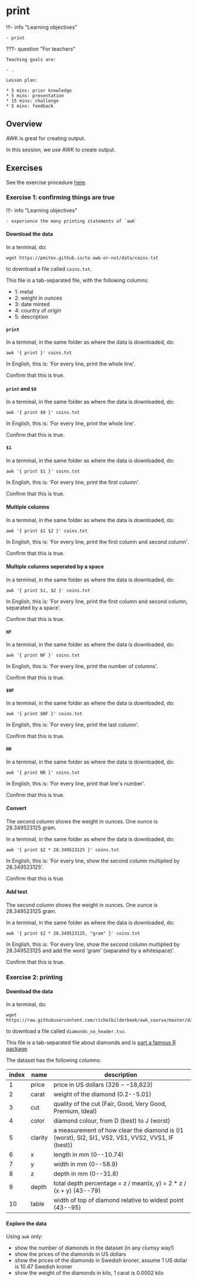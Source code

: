 # print

!!!- info "Learning objectives"

    - print

???- question "For teachers"

    Teaching goals are:

    - .

    Lesson plan:

    * 5 mins: prior knowledge
    * 5 mins: presentation
    * 15 mins: challenge
    * 5 mins: feedback

## Overview

AWK is great for creating output.

In this session, we use AWK to create output.

## Exercises

See the exercise procedure [here](exercise_procedure.md).

### Exercise 1: confirming things are true

!!!- info "Learning objectives"

    - experience the many printing statements of `awk`

#### Download the data

In a terminal, do:

```
wget https://pmitev.github.io/to-awk-or-not/data/coins.txt
```

to download a file called `coins.txt`.

This file is a tab-separated file, with the following columns:

- 1: metal 
- 2: weight in ounces 
- 3: date minted 
- 4: country of origin 
- 5: description

#### `print`

In a terminal, in the same folder as where the data is downloaded, do:

```
awk '{ print }' coins.txt
```

In English, this is: 'For every line, print the whole line'.

Confirm that this is true.

#### `print` and `$0`

In a terminal, in the same folder as where the data is downloaded, do:

```
awk '{ print $0 }' coins.txt
```

In English, this is: 'For every line, print the whole line'.

Confirm that this is true.

#### `$1`

In a terminal, in the same folder as where the data is downloaded, do:

```
awk '{ print $1 }' coins.txt
```

In English, this is: 'For every line, print the first column'.

Confirm that this is true.

#### Multiple columns

In a terminal, in the same folder as where the data is downloaded, do:

```
awk '{ print $1 $2 }' coins.txt
```

In English, this is: 'For every line, print the first column and second column'.

Confirm that this is true.

#### Multiple columns seperated by a space

In a terminal, in the same folder as where the data is downloaded, do:

```
awk '{ print $1, $2 }' coins.txt
```

In English, this is: 'For every line, print the first column and second column,
separated by a space'.

Confirm that this is true.

#### `NF`

In a terminal, in the same folder as where the data is downloaded, do:

```
awk '{ print NF }' coins.txt
```

In English, this is: 'For every line, print the number of columns'.

Confirm that this is true.

#### `$NF`

In a terminal, in the same folder as where the data is downloaded, do:

```
awk '{ print $NF }' coins.txt
```

In English, this is: 'For every line, print the last column'.

Confirm that this is true.

#### `NR`

In a terminal, in the same folder as where the data is downloaded, do:

```
awk '{ print NR }' coins.txt
```

In English, this is: 'For every line, print that line's number'.

Confirm that this is true.

#### Convert

The second column shows the weight in ounces.
One ounce is 28.349523125 gram.

In a terminal, in the same folder as where the data is downloaded, do:

```
awk '{ print $2 * 28.349523125 }' coins.txt

```

In English, this is: 'For every line, show the second column multiplied by 28.349523125'.

Confirm that this is true.

#### Add text

The second column shows the weight in ounces.
One ounce is 28.349523125 gram.

In a terminal, in the same folder as where the data is downloaded, do:

```
awk '{ print $2 * 28.349523125, "gram" }' coins.txt
```

In English, this is: 'For every line, 
show the second column multiplied by 28.349523125 
and add the word 'gram' (separated by a whitespace)'.

Confirm that this is true.

### Exercise 2: printing

#### Download the data

In a terminal, do:

```
wget https://raw.githubusercontent.com/richelbilderbeek/awk_course/master/data/diamonds_no_header.tsv
```

to download a file called `diamonds_no_header.tsv`.

This file is a tab-separated file about diamonds and is [part a famous R package](https://ggplot2.tidyverse.org/reference/diamonds.html).

The dataset has the following columns:

index|name   |description
-----|-------|------------------------------------------------------------------
1    |price  |price in US dollars ($326--$18,823)
2    |carat  |weight of the diamond (0.2--5.01)
3    |cut    |quality of the cut (Fair, Good, Very Good, Premium, Ideal)
4    |color  |diamond colour, from D (best) to J (worst)
5    |clarity|a measurement of how clear the diamond is (I1 (worst), SI2, SI1, VS2, VS1, VVS2, VVS1, IF (best))
6    |x      |length in mm (0--10.74)
7    |y      |width in mm (0--58.9)
8    |z      |depth in mm (0--31.8)
9    |depth  |total depth percentage = z / mean(x, y) = 2 * z / (x + y) (43--79)
10   |table  |width of top of diamond relative to widest point (43--95)


#### Explore the data

Using `awk` only:

- show the number of diamonds in the dataset (in any clumsy way!)
- show the prices of the diamonds in US dollars
- show the prices of the diamonds in Swedish kroner, 
  assume 1 US dollar is 10.47 Swedish kroner
- show the weight of the diamonds in kilo, 1 carat is 0.0002 kilo


